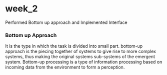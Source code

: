 # week_2
Performed Bottom up approach and Implemented Interface 

### Bottom up Approach
It is the type in which the task is divided into small part. bottom-up approach is the piecing together of systems to give rise to more complex systems, thus making the original systems sub-systems of the emergent system.
Bottom-up processing is a type of information processing based on incoming data from the environment to form a perception.
